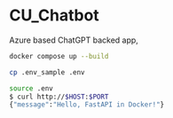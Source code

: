 # CU_Chatbot
Azure based ChatGPT backed app,


```bash
docker compose up --build
```

```bash
cp .env_sample .env
```

```bash
source .env
$ curl http://$HOST:$PORT
{"message":"Hello, FastAPI in Docker!"}
```